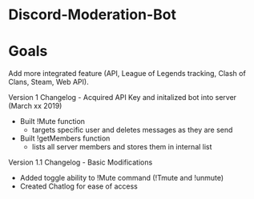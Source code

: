 # Discord-Moderation-Bot
# Goals
Add more integrated feature (API, League of Legends tracking, Clash of Clans, Steam, Web API). 


Version 1 Changelog - Acquired API Key and initalized bot into server (March xx 2019)
- Built !Mute function
  - targets specific user and deletes messages as they are send
- Built !getMembers function
  - lists all server members and stores them in internal list
 
Version 1.1 Changelog - Basic Modifications 
- Added toggle ability to !Mute command (!Tmute and !unmute)
- Created Chatlog for ease of access

